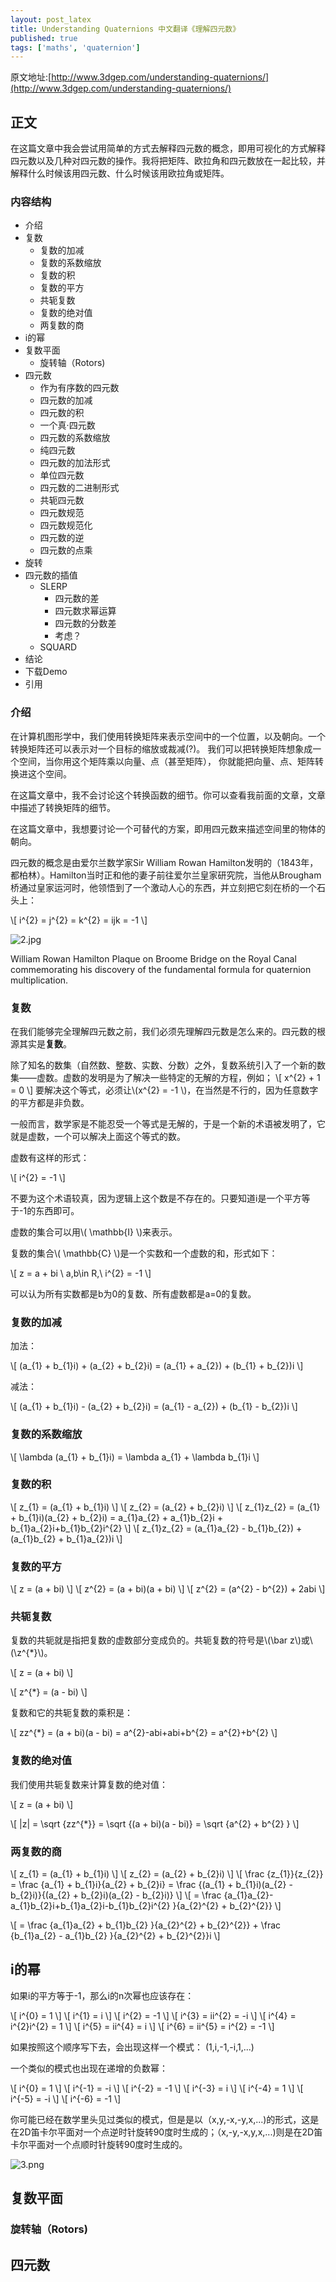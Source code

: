 ```yaml
---
layout: post_latex
title: Understanding Quaternions 中文翻译《理解四元数》
published: true
tags: ['maths', 'quaternion']
---
```


原文地址:[http://www.3dgep.com/understanding-quaternions/](http://www.3dgep.com/understanding-quaternions/)


## 正文

在这篇文章中我会尝试用简单的方式去解释四元数的概念，即用可视化的方式解释四元数以及几种对四元数的操作。我将把矩阵、欧拉角和四元数放在一起比较，并解释什么时候该用四元数、什么时候该用欧拉角或矩阵。

### 内容结构

- 介绍
- 复数
	- 复数的加减
	- 复数的系数缩放
	- 复数的积
	- 复数的平方
	- 共轭复数
	- 复数的绝对值
	- 两复数的商
- i的幂
- 复数平面
	- 旋转轴（Rotors)
- 四元数
	- 作为有序数的四元数
	- 四元数的加减
	- 四元数的积
	- 一个真·四元数
	- 四元数的系数缩放
	- 纯四元数
	- 四元数的加法形式
	- 单位四元数
	- 四元数的二进制形式
	- 共轭四元数
	- 四元数规范
	- 四元数规范化
	- 四元数的逆
	- 四元数的点乘
- 旋转
- 四元数的插值
	- SLERP
		- 四元数的差
		- 四元数求幂运算
		- 四元数的分数差
		- 考虑？
	- SQUARD
- 结论
- 下载Demo
- 引用


### 介绍

在计算机图形学中，我们使用转换矩阵来表示空间中的一个位置，以及朝向。一个转换矩阵还可以表示对一个目标的缩放或裁减(?)。	我们可以把转换矩阵想象成一个空间，当你用这个矩阵乘以向量、点（甚至矩阵）， 你就能把向量、点、矩阵转换进这个空间。

在这篇文章中，我不会讨论这个转换函数的细节。你可以查看我前面的文章，文章中描述了转换矩阵的细节。

在这篇文章中，我想要讨论一个可替代的方案，即用四元数来描述空间里的物体的朝向。

四元数的概念是由爱尔兰数学家Sir William Rowan Hamilton发明的（1843年，都柏林）。Hamilton当时正和他的妻子前往爱尔兰皇家研究院，当他从Brougham桥通过皇家运河时，他领悟到了一个激动人心的东西，并立刻把它刻在桥的一个石头上：

\\[ i\^\{2\} = j\^\{2\} = k\^\{2\} = ijk = -1 \\]


![2.jpg](../images/2015.9/2.jpg)

William Rowan Hamilton Plaque on Broome Bridge on the Royal Canal commemorating his discovery of the fundamental formula for quaternion multiplication.

### 复数

在我们能够完全理解四元数之前，我们必须先理解四元数是怎么来的。四元数的根源其实是**复数**。

除了知名的数集（自然数、整数、实数、分数）之外，复数系统引入了一个新的数集——虚数。虚数的发明是为了解决一些特定的无解的方程，例如；
\\[ x\^\{2\} + 1 = 0 \\]
要解决这个等式，必须让\\(x\^\{2\} = -1 \\)，在当然是不行的，因为任意数字的平方都是非负数。

一般而言，数学家是不能忍受一个等式是无解的，于是一个新的术语被发明了，它就是虚数，一个可以解决上面这个等式的数。

虚数有这样的形式：

\\[ i\^\{2\} = -1 \\]

不要为这个术语较真，因为逻辑上这个数是不存在的。只要知道i是一个平方等于-1的东西即可。

虚数的集合可以用\\( \\mathbb\{I\} \\)来表示。

复数的集合\\( \\mathbb\{C\} \\)是一个实数和一个虚数的和，形式如下：

\\[ z = a + bi \ a,b\\in R,\ i\^\{2\} = -1 \\]

可以认为所有实数都是b为0的复数、所有虚数都是a=0的复数。


### 复数的加减

加法：

\\[ (a\_\{1\} + b\_\{1\}i) + (a\_\{2\} + b\_\{2\}i) = (a\_\{1\} + a\_\{2\}) + (b\_\{1\} + b\_\{2\})i \\]

减法：

\\[ (a\_\{1\} + b\_\{1\}i) - (a\_\{2\} + b\_\{2\}i) = (a\_\{1\} - a\_\{2\}) + (b\_\{1\} - b\_\{2\})i \\]

### 复数的系数缩放

\\[ \\lambda (a\_\{1\} + b\_\{1\}i) = \\lambda  a\_\{1\} + \\lambda b\_\{1\}i \\]

### 复数的积

\\[  z\_\{1\} = (a\_\{1\} + b\_\{1\}i) \\]
\\[  z\_\{2\} = (a\_\{2\} + b\_\{2\}i) \\]
\\[  z\_\{1\}z\_\{2\} = (a\_\{1\} + b\_\{1\}i)(a\_\{2\} + b\_\{2\}i) = a\_\{1\}a\_\{2\} + a\_\{1\}b\_\{2\}i + b\_\{1\}a\_\{2\}i+b\_\{1\}b\_\{2\}i\^\{2\} \\]
\\[ z\_\{1\}z\_\{2\} = (a\_\{1\}a\_\{2\} - b\_\{1\}b\_\{2\}) + (a\_\{1\}b\_\{2\} + b\_\{1\}a\_\{2\})i \\]

### 复数的平方


\\[ z = (a + bi) \\]
\\[ z\^\{2\} = (a + bi)(a + bi) \\]
\\[ z\^\{2\} = (a\^\{2\} - b\^\{2\}) + 2abi \\]

### 共轭复数

复数的共轭就是指把复数的虚数部分变成负的。共轭复数的符号是\\(\\bar z\\)或\\(\\z\^\{*\}\\)。

\\[ z = (a + bi) \\]

\\[ z\^\{*\} = (a - bi) \\]

复数和它的共轭复数的乘积是：

\\[ zz\^\{*\} = (a + bi)(a - bi) = a\^\{2\}-abi+abi+b\^\{2\} = a\^\{2\}+b\^\{2\} \\]

### 复数的绝对值

我们使用共轭复数来计算复数的绝对值：


\\[ z = (a + bi) \\]

\\[ |z| = \\sqrt \{zz\^\{*\}\} = \\sqrt \{(a + bi)(a - bi)\} = \\sqrt \{a\^\{2\} + b\^\{2\} \} \\]


### 两复数的商


\\[  z\_\{1\} = (a\_\{1\} + b\_\{1\}i) \\]
\\[  z\_\{2\} = (a\_\{2\} + b\_\{2\}i) \\]
\\[ \\frac \{z\_\{1\}\}\{z\_\{2\}\} = \\frac \{a\_\{1\} + b\_\{1\}i\}\{a\_\{2\} + b\_\{2\}i\} = \\frac \{(a\_\{1\} + b\_\{1\}i)(a\_\{2\} - b\_\{2\}i)\}\{(a\_\{2\} + b\_\{2\}i)(a\_\{2\} - b\_\{2\}i)\} \\]
\\[  = \\frac \{a\_\{1\}a\_\{2\}-a\_\{1\}b\_\{2\}i+b\_\{1\}a\_\{2\}i-b\_\{1\}b\_\{2\}i\^\{2\} \}\{a\_\{2\}\^\{2\} + b\_\{2\}\^\{2\}\} \\]

\\[ = \\frac \{a\_\{1\}a\_\{2\} + b\_\{1\}b\_\{2\} \}\{a\_\{2\}\^\{2\} + b\_\{2\}\^\{2\}\}   + \\frac \{b\_\{1\}a\_\{2\} - a\_\{1\}b\_\{2\} \}\{a\_\{2\}\^\{2\} + b\_\{2\}\^\{2\}\}i \\]

## i的幂

如果i的平方等于-1，那么i的n次幂也应该存在：


\\[ i\^\{0\} = 1 \\]
\\[ i\^\{1\} = i \\]
\\[ i\^\{2\} = -1 \\]
\\[ i\^\{3\} = ii\^\{2\} = -i \\]
\\[ i\^\{4\} = i\^\{2\}i\^\{2\} = 1 \\]
\\[ i\^\{5\} = ii\^\{4\} = i \\]
\\[ i\^\{6\} = ii\^\{5\} = i\^\{2\} = -1 \\]

如果按照这个顺序写下去，会出现这样一个模式：
(1,i,-1,-i,1,...)

一个类似的模式也出现在递增的负数幂：

\\[ i\^\{0\} = 1 \\]
\\[ i\^\{-1\} = -i \\]
\\[ i\^\{-2\} = -1 \\]
\\[ i\^\{-3\} = i \\]
\\[ i\^\{-4\} = 1 \\]
\\[ i\^\{-5\} = -i \\]
\\[ i\^\{-6\} = -1 \\]

你可能已经在数学里头见过类似的模式，但是是以（x,y,-x,-y,x,...)的形式，这是在2D笛卡尔平面对一个点逆时针旋转90度时生成的；（x,-y,-x,y,x,...)则是在2D笛卡尔平面对一个点顺时针旋转90度时生成的。


![3.png](../images/2015.9/3.png)


## 复数平面
### 旋转轴（Rotors)
## 四元数
